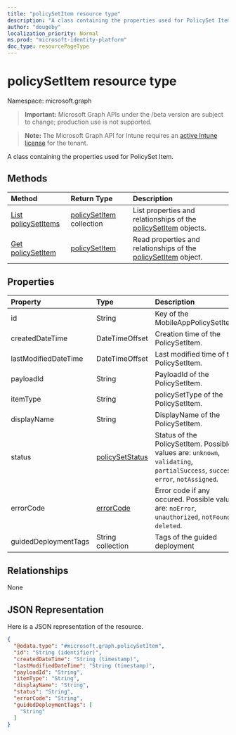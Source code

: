 ```yaml
---
title: "policySetItem resource type"
description: "A class containing the properties used for PolicySet Item."
author: "dougeby"
localization_priority: Normal
ms.prod: "microsoft-identity-platform"
doc_type: resourcePageType
---
```


# policySetItem resource type

Namespace: microsoft.graph

> **Important:** Microsoft Graph APIs under the /beta version are subject to change; production use is not supported.

> **Note:** The Microsoft Graph API for Intune requires an [active Intune license](https://go.microsoft.com/fwlink/?linkid=839381) for the tenant.

A class containing the properties used for PolicySet Item.

## Methods
|Method|Return Type|Description|
|:---|:---|:---|
|[List policySetItems](../api/intune-policyset-policysetitem-list.md)|[policySetItem](../resources/intune-policyset-policysetitem.md) collection|List properties and relationships of the [policySetItem](../resources/intune-policyset-policysetitem.md) objects.|
|[Get policySetItem](../api/intune-policyset-policysetitem-get.md)|[policySetItem](../resources/intune-policyset-policysetitem.md)|Read properties and relationships of the [policySetItem](../resources/intune-policyset-policysetitem.md) object.|

## Properties
|Property|Type|Description|
|:---|:---|:---|
|id|String|Key of the MobileAppPolicySetItem.|
|createdDateTime|DateTimeOffset|Creation time of the PolicySetItem.|
|lastModifiedDateTime|DateTimeOffset|Last modified time of the PolicySetItem.|
|payloadId|String|PayloadId of the PolicySetItem.|
|itemType|String|policySetType of the PolicySetItem.|
|displayName|String|DisplayName of the PolicySetItem.|
|status|[policySetStatus](../resources/intune-policyset-policysetstatus.md)|Status of the PolicySetItem. Possible values are: `unknown`, `validating`, `partialSuccess`, `success`, `error`, `notAssigned`.|
|errorCode|[errorCode](../resources/intune-policyset-errorcode.md)|Error code if any occured. Possible values are: `noError`, `unauthorized`, `notFound`, `deleted`.|
|guidedDeploymentTags|String collection|Tags of the guided deployment|

## Relationships
None

## JSON Representation
Here is a JSON representation of the resource.
<!-- {
  "blockType": "resource",
  "keyProperty": "id",
  "@odata.type": "microsoft.graph.policySetItem"
}
-->
``` json
{
  "@odata.type": "#microsoft.graph.policySetItem",
  "id": "String (identifier)",
  "createdDateTime": "String (timestamp)",
  "lastModifiedDateTime": "String (timestamp)",
  "payloadId": "String",
  "itemType": "String",
  "displayName": "String",
  "status": "String",
  "errorCode": "String",
  "guidedDeploymentTags": [
    "String"
  ]
}
```





